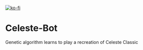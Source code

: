[![ko-fi](https://ko-fi.com/img/githubbutton_sm.svg)](https://ko-fi.com/E1E4O0VLC)
# Celeste-Bot
Genetic algorithm learns to play a recreation of Celeste Classic
